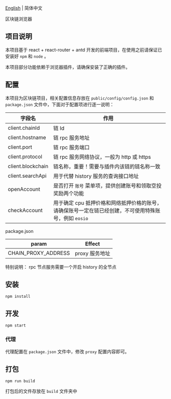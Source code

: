 [English](./README.md) | 简体中文

区块链浏览器

## 项目说明

本项目基于 react + react-router + antd 开发的前端项目，在使用之前请保证已安装好 `npm` 和 `node` 。

本项目部分功能依赖于浏览器插件，请确保安装了正确的插件。

## 配置

本项目为区块链项目，相关配置信息存放在 `public/config/config.json` 和 `package.json` 文件中，下面对于配置项进行逐一说明：

| 字段名          | 作用                                                         |
| --------------- | ------------------------------------------------------------ |
| client.chainId  | 链 Id                                                        |
| client.hostname | 链 rpc 服务地址                                              |
| client.port     | 链 rpc 服务端口                                              |
| client.protocol | 链 rpc 服务网络协议，一般为 http 或 https                    |
| client.blockchain | 链名称，重要！需要与插件内该链的链名称一致                    |
| client.searchApi | 用于代替 history 服务的查询接口地址                    |
| openAccount     | 是否打开 `账号` 菜单项，提供创建账号和领取空投奖励两个功能   |
| checkAccount    | 用于确定 cpu 抵押价格和网络抵押价格的账号，请确保账号一定在链已经创建，不可使用特殊账号，例如 `eosio` |

package.json

| param    | Effect    |
| --------------- | ------------------------------------------------------------ |
| CHAIN_PROXY_ADDRESS     | proxy 服务地址 |

特别说明： rpc 节点服务需要一个开启 history 的全节点

## 安装

`npm install`

## 开发

`npm start`

### 代理

代理配置在 `package.json` 文件中，修改 `proxy` 配置内容即可。

## 打包

`npm run build`

打包后的文件存放在 `build` 文件夹中
